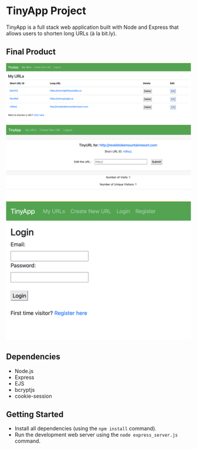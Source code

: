 # TinyApp Project

TinyApp is a full stack web application built with Node and Express that allows users to shorten long URLs (à la bit.ly).

## Final Product

!["URLS index page"](https://raw.githubusercontent.com/karilyn/tinyApp/d7aa287afa41b6da218ae10b2290a1d28b870431/docs/urls_index_page.png)
!["single URL page"](https://raw.githubusercontent.com/karilyn/tinyApp/d7aa287afa41b6da218ae10b2290a1d28b870431/docs/indivudual_url_page.png)
!["login screen"](https://raw.githubusercontent.com/karilyn/tinyApp/d7aa287afa41b6da218ae10b2290a1d28b870431/docs/login_screen.png)


## Dependencies

- Node.js
- Express
- EJS
- bcryptjs
- cookie-session

## Getting Started

- Install all dependencies (using the `npm install` command).
- Run the development web server using the `node express_server.js` command.
